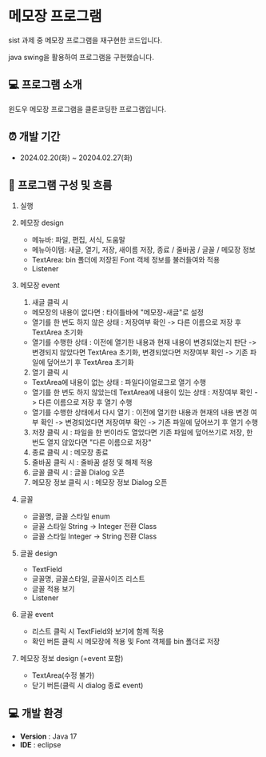 # 메모장 프로그램
sist 과제 중 메모장 프로그램을 재구현한 코드입니다.

java swing을 활용하여 프로그램을 구현했습니다.

## 💻 프로그램 소개
윈도우 메모장 프로그램을 클론코딩한 프로그램입니다.

## ⏰ 개발 기간
- 2024.02.20(화) ~ 20204.02.27(화)

## 💾 프로그램 구성 및 흐름
1. 실행

2. 메모장 design
	- 메뉴바: 파일, 편집, 서식, 도움말
	- 메뉴아이템: 새글, 열기, 저장, 새이름 저장, 종료 / 줄바꿈 / 글꼴 / 메모장 정보
	- TextArea: bin 폴더에 저장된 Font 객체 정보를 불러들여와 적용
	- Listener

3. 메모장 event
	1) 새글 클릭 시
	 - 메모장의 내용이 없다면 : 타이틀바에 "메모장-새글"로 설정
	 - 열기를 한 번도 하지 않은 상태 : 저장여부 확인 -> 다른 이름으로 저장 후 TextArea 초기화
	 - 열기를 수행한 상태 : 이전에 열기한 내용과 현재 내용이 변경되었는지 판단 -> 변경되지 않았다면 TextArea 초기화, 변경되었다면 저장여부 확인 -> 기존 파일에 덮어쓰기 후 TextArea 초기화
	2) 열기 클릭 시  
	 - TextArea에 내용이 없는 상태 : 파일다이얼로그로 열기 수행
	 - 열기를 한 번도 하지 않았는데 TextArea에 내용이 있는 상태 : 저장여부 확인 -> 다른 이름으로 저장 후 열기 수행
	 - 열기를 수행한 상태에서 다시 열기 : 이전에 열기한 내용과 현재의 내용 변경 여부 확인 -> 변경되었다면 저장여부 확인 -> 기존 파일에 덮어쓰기 후 열기 수행 
	3) 저장 클릭 시 : 파일을 한 번이라도 열었다면 기존 파일에 덮어쓰기로 저장, 한 번도 열지 않았다면 "다른 이름으로 저장"
	4) 종료 클릭 시 : 메모장 종료
	5) 줄바꿈 클릭 시 : 줄바꿈 설정 및 해제 적용
	6) 글꼴 클릭 시 : 글꼴 Dialog 오픈
	7) 메모장 정보 클릭 시 : 메모장 정보 Dialog 오픈
	
4. 글꼴
	- 글꼴명, 글꼴 스타일 enum
	- 글꼴 스타일 String -> Integer 전환 Class
	- 글꼴 스타일 Integer -> String 전환 Class
	
5. 글꼴 design
	- TextField
	- 글꼴명, 글꼴스타일, 글꼴사이즈 리스트
	- 글꼴 적용 보기
	- Listener
	
6. 글꼴 event
	- 리스트 클릭 시 TextField와 보기에 함께 적용
	- 확인 버튼 클릭 시 메모장에 적용 및 Font 객체를 bin 폴더로 저장

7. 메모장 정보 design (+event 포함)
	- TextArea(수정 불가)
	- 닫기 버튼(클릭 시 dialog 종료 event)

## 💻 개발 환경
- **Version** : Java 17
- **IDE** : eclipse
